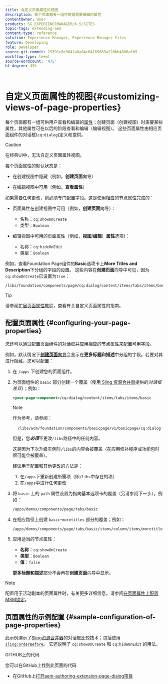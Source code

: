 ```yaml
---
title: 自定义页面属性的视图
description: 每个页面都有一组可根据需要编辑的属性
contentOwner: User
products: SG_EXPERIENCEMANAGER/6.5/SITES
topic-tags: extending-aem
content-type: reference
solution: Experience Manager, Experience Manager Sites
feature: Developing
role: Developer
source-git-commit: 29391c8e3042a8a04c64165663a228bb4886afb5
workflow-type: tm+mt
source-wordcount: '475'
ht-degree: 43%

---
```


# 自定义页面属性的视图{#customizing-views-of-page-properties}

每个页面都有一组可供用户查看和编辑的[属性](/help/sites-authoring/editing-page-properties.md)；创建页面（创建视图）时需要某些属性，其他属性可在以后的阶段查看和编辑（编辑视图）。 这些页面属性由相应页面组件的对话框(`cq:dialog`)定义和提供。

>[!CAUTION]
>
>在经典UI中，无法自定义页面属性视图。

每个页面属性的默认状态是：

* 在创建视图中隐藏（例如，**创建页面**&#x200B;向导）

* 在编辑视图中可用（例如，**查看属性**）

如果需要任何更改，则必须专门配置字段。这是使用相应的节点属性完成的：

* 页面属性在创建视图中可用（例如，**创建页面**&#x200B;向导）：

   * 名称：`cq:showOnCreate`
   * 类型：`Boolean`

* 编辑视图中可用的页面属性（例如，**视图**/**编辑**）**属性**&#x200B;选项)：

   * 名称：`cq:hideOnEdit`
   * 类型：`Boolean`

例如，查看Foundation Page组件的&#x200B;**Basic**&#x200B;选项卡上&#x200B;**More Titles and Description**&#x200B;下分组的字段的设置。 这些内容在&#x200B;**创建页面**&#x200B;向导中可见，因为`cq:showOnCreate`已设置为`true`：

```xml
/libs/foundation/components/page/cq:dialog/content/items/tabs/items/basic/items/column/items/moretitles
```

>[!TIP]
>
>请参阅[扩展页面属性教程](https://experienceleague.adobe.com/docs/experience-manager-learn/sites/developing/page-properties-technical-video-develop.html?lang=zh-Hans)，查看有关自定义页面属性的指南。

## 配置页面属性 {#configuring-your-page-properties}

您还可以通过配置页面组件的对话框并应用相应的节点属性来配置可用字段。

例如，默认情况下&#x200B;[**创建页面**&#x200B;向导](/help/sites-authoring/managing-pages.md#creating-a-new-page)会显示在&#x200B;**更多标题和描述**&#x200B;中分组的字段。若要对其进行隐藏，您可以配置：

1. 在 `/apps` 下创建您的页面组件。
1. 为页面组件的 `basic` 部分创建一个覆盖（使用[ Sling 资源合并器](/help/sites-developing/sling-resource-merger.md)提供的&#x200B;*对话框差异*）；例如：

   ```xml
   <your-page-component>/cq:dialog/content/items/tabs/items/basic
   ```

   >[!NOTE]
   >
   >作为参考，请参阅：
   >
   >    `/libs/wcm/foundation/components/basicpage/v1/basicpage/cq:dialog`
   >
   >但是，您&#x200B;***必须***&#x200B;不更改`/libs`路径中的任何内容。
   >
   >这是因为下次升级实例时`/libs`的内容会被覆盖（在应用修补程序或功能包时很可能会被覆盖）。
   >
   >建议用于配置和其他更改的方法是：
   >
   >1. 在`/apps`下重新创建所需项（即`/libs`中存在的项）
   >1. 在`/apps`中进行任何更改

1. 将 `basic` 上的 `path` 属性设置为指向基本选项卡的覆盖（另请参阅下一步）。例如：

   ```xml
   /apps/demos/components/page/tabs/basic
   ```

1. 在相应路径上创建 `basic`-`moretitles` 部分的覆盖；例如：

   ```xml
   /apps/demos/components/page/tabs/basic/items/column/items/moretitles
   ```

1. 应用适当的节点属性：

   * **名称**：`cq:showOnCreate`
   * **类型**：`Boolean`
   * **值**：`false`

   **更多标题和描述**&#x200B;部分不会再在&#x200B;**创建页面**&#x200B;向导中显示。

>[!NOTE]
>
>配置用于活动副本的页面属性时，有关更多详细信息，请参阅[在页面属性上配置MSM锁定](/help/sites-developing/extending-msm.md#configuring-msm-locks-on-page-properties-touch-enabled-ui)。

## 页面属性的示例配置 {#sample-configuration-of-page-properties}

此示例演示了[Sling资源合并器](/help/sites-developing/sling-resource-merger.md)的对话框比较技术；包括使用[`sling:orderBefore`](/help/sites-developing/sling-resource-merger.md#properties)。 它还说明了 `cq:showOnCreate` 和 `cq:hideOnEdit` 的用法。

GITHUB上的代码

您可以在GitHub上找到此页面的代码

* 在GitHub上[打开aem-authoring-extension-page-dialog项目](https://github.com/Adobe-Marketing-Cloud/aem-authoring-extension-page-dialog)
